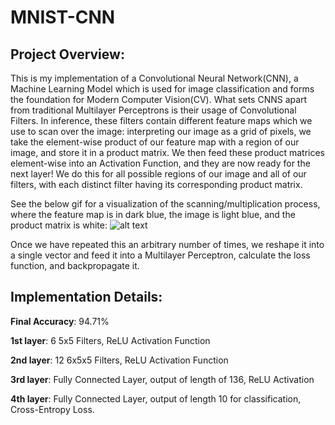 # MNIST-CNN
## Project Overview: 
This is my implementation of a Convolutional Neural Network(CNN), a Machine Learning Model which is used for image classification and forms the foundation for Modern Computer
Vision(CV). What sets CNNS apart from traditional Multilayer Perceptrons is their usage of Convolutional Filters. In inference, these filters contain different feature maps which
we use to scan over the image: interpreting our image as a grid of pixels, we take the element-wise product of our feature map with a region of our image, and store it in a 
product matrix. We then feed these product matrices element-wise into an Activation Function, and they are now ready for the next layer! We do this for all possible regions of our image and
all of our filters, with each distinct filter having its corresponding product matrix.

See the below gif for a visualization of the scanning/multiplication process, where the feature map is in dark blue, the image is light blue, and the product matrix is white:
![alt text](https://miro.medium.com/max/1400/1*Fw-ehcNBR9byHtho-Rxbtw.gif)

Once we have repeated this an arbitrary number of times, we reshape it into a single vector and feed it into a Multilayer Perceptron, calculate the loss function, and 
backpropagate it. 

## Implementation Details: 
**Final Accuracy**: 94.71%

**1st layer**: 6 5x5 Filters, ReLU Activation Function 

**2nd layer**: 12 6x5x5 Filters, ReLU Activation Function 

**3rd layer**: Fully Connected Layer, output of length of 136, ReLU Activation 

**4th layer**: Fully Connected Layer, output of length 10 for classification, Cross-Entropy Loss. 

